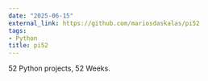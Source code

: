 ```yaml
---
date: "2025-06-15"
external_link: https://github.com/mariosdaskalas/pi52
tags:
- Python
title: pi52
---
```


52 Python projects, 52 Weeks.

<!--more-->
